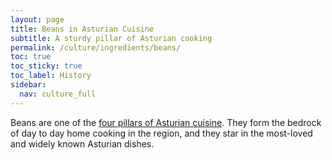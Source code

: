 ```yaml
---
layout: page
title: Beans in Asturian Cuisine
subtitle: A sturdy pillar of Asturian cooking
permalink: /culture/ingredients/beans/
toc: true
toc_sticky: true
toc_label: History
sidebar:
  nav: culture_full
---
```

Beans are one of the [four pillars of Asturian cuisine](/culture/four-pillars/). They form the bedrock of day to day home cooking in the region, and they star in the most-loved and widely known Asturian dishes.